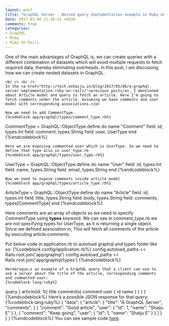 ```yaml
---
layout: post
title: "GraphQL Server - Nested query Implementation example in Ruby on Rails"
date: 2017-05-08 21:28:51 +0530
comments: true
categories:
- GraphQL
- Ruby
- Ruby On Rails
---
```



<div class='post'>
  <div dir="ltr" style="text-align: left;" trbidi="on">
    <p>One of the main advantages of GraphQL is, we can create queries with a different combination of datasets which will avoid multiple requests to fetch required data, thereby eliminating overheads. In this post, I am discussing how we can create nested datasets in GraphQL.

    <br /> <br />
    In the <a href="http://tech.eshaiju.in/blog/2017/05/06/a-graphql-server-implementation-ruby-on-rails/">previous post</a>, I mentioned about Article model and query to fetch an article. Here I'm going to fetch comments under the article. Assuming we have comments and user model with corresponding associations.</p>

    Now we need to add CommentType.
    {%codeblock app/graphql/types/comment_type.rb%}
CommentType = GraphQL::ObjectType.define do
  name "Comment"
  field :id, types.Int
  field :comment, types.String
  field :user, UserType
end
{%endcodeblock%}

    Here we are exposing commented user which is UserType. So we need to define that type also in user_type.rb
    {%codeblock app/graphql/types/user_type.rb%}
UserType = GraphQL::ObjectType.define do
  name "User"
  field :id, types.Int
  field :name, types.String
  field :email, types.String
end
{%endcodeblock%}

    Now we need to expose comments inside article model
    {%codeblock app/graphql/types/article_type.rb%}
ArticleType = GraphQL::ObjectType.define do
  name "Article"
  field :id, types.Int
  field :title, types.String
  field :body, types.String
  field :comments, types[CommentType]
end
{%endcodeblock%}
    <p>Here comments are an array of objects so we need to specify CommentType using <strong>types</strong> keyword. We can see in comment_type.rb we are not specifying types for UserType, as it is returning a single object. Since we defined association in, This will fetch all comments of the article by executing article.comments.</p>
Put below code in application.rb to autoload graphql and types folder like so:
{%codeblock config/application.rb%}
config.autoload_paths << Rails.root.join('app/graphql')
config.autoload_paths << Rails.root.join('app/graphql/types')
{%endcodeblock%}

    Here&rsquo;s an example of a GraphQL query that a client can use to ask a server about the title of the article, corresponding comments and commented user:
    {%codeblock lang:ruby%}
query {
  article(id: 1){
    title
    comments{
      comment
      user {
        id
        name
      }
    }
  }
}
{%endcodeblock%}
    Here’s a possible JSON response for that query:
    {%codeblock lang:ruby%}
{
  "data": {
    "article": {
      "title": "A GraphQL Server",
      "comments": [
        {
          "comment": "Good article",
          "user": {
            "id": 1,
            "name": "Shaiju E"
          }
        },
        {
          "comment": "Keep going",
          "user": {
            "id": 1,
            "name": "Shaiju E"
          }
        }
      ]
    }
  }
}
{%endcodeblock%}
    You can see sample code <a href="https://github.com/eshaiju/graphql-ruby-sample">here</a>.
  </div>
</div>
